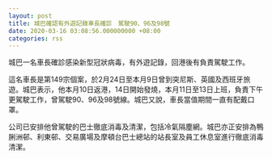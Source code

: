 ```yaml
---
layout: post
title: 城巴確認有外遊記錄車長確診　駕駛90、96及98號
date: 2020-03-16 03:08:56.000000000 +08:00
categories: rss
---
```


城巴一名車長確診感染新型冠狀病毒，有外遊記錄，回港後有負責駕駛工作。

這名車長是第149宗個案，於2月24日至本月9日曾到突尼斯、英國及西班牙旅遊。城巴表示，他本月10日返港，14日開始發燒，本月11日至13日上班，負責下午更駕駛工作，曾駕駛90、96及98號線。城巴又說，車長當值期間一直有配戴口罩。

公司已安排他曾駕駛的巴士徹底消毒及清潔，包括冷氣隔塵網。城巴亦正安排為鴨脷洲邨、利東邨、交易廣場及摩頓台巴士總站的站長室及員工休息室進行徹底消毒清潔。
